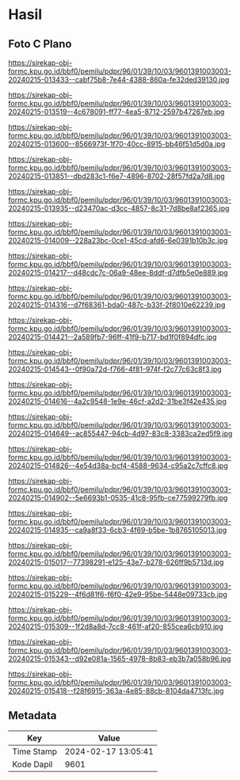 # Hasil

## Foto C Plano

https://sirekap-obj-formc.kpu.go.id/bbf0/pemilu/pdpr/96/01/39/10/03/9601391003003-20240215-013433--cabf75b8-7e44-4388-860a-fe32ded39130.jpg

https://sirekap-obj-formc.kpu.go.id/bbf0/pemilu/pdpr/96/01/39/10/03/9601391003003-20240215-013519--4c678091-ff77-4ea5-8712-2597b47267eb.jpg

https://sirekap-obj-formc.kpu.go.id/bbf0/pemilu/pdpr/96/01/39/10/03/9601391003003-20240215-013600--8566973f-1f70-40cc-8915-bb46f51d5d0a.jpg

https://sirekap-obj-formc.kpu.go.id/bbf0/pemilu/pdpr/96/01/39/10/03/9601391003003-20240215-013851--dbd283c1-f6e7-4896-8702-28f57fd2a7d8.jpg

https://sirekap-obj-formc.kpu.go.id/bbf0/pemilu/pdpr/96/01/39/10/03/9601391003003-20240215-013935--d23470ac-d3cc-4857-8c31-7d8be8af2365.jpg

https://sirekap-obj-formc.kpu.go.id/bbf0/pemilu/pdpr/96/01/39/10/03/9601391003003-20240215-014009--228a23bc-0ce1-45cd-afd6-6e0391b10b3c.jpg

https://sirekap-obj-formc.kpu.go.id/bbf0/pemilu/pdpr/96/01/39/10/03/9601391003003-20240215-014217--d48cdc7c-06a9-48ee-8ddf-d7dfb5e0e889.jpg

https://sirekap-obj-formc.kpu.go.id/bbf0/pemilu/pdpr/96/01/39/10/03/9601391003003-20240215-014316--d7f68361-bda0-487c-b33f-2f8010e62239.jpg

https://sirekap-obj-formc.kpu.go.id/bbf0/pemilu/pdpr/96/01/39/10/03/9601391003003-20240215-014421--2a589fb7-96ff-41f9-b717-bd1f0f894dfc.jpg

https://sirekap-obj-formc.kpu.go.id/bbf0/pemilu/pdpr/96/01/39/10/03/9601391003003-20240215-014543--0f90a72d-f766-4f81-974f-f2c77c63c8f3.jpg

https://sirekap-obj-formc.kpu.go.id/bbf0/pemilu/pdpr/96/01/39/10/03/9601391003003-20240215-014616--4a2c9548-1e9e-46cf-a2d2-31be3f42e435.jpg

https://sirekap-obj-formc.kpu.go.id/bbf0/pemilu/pdpr/96/01/39/10/03/9601391003003-20240215-014649--ac855447-94cb-4d97-83c8-3383ca2ed5f9.jpg

https://sirekap-obj-formc.kpu.go.id/bbf0/pemilu/pdpr/96/01/39/10/03/9601391003003-20240215-014826--4e54d38a-bcf4-4588-9634-c95a2c7cffc8.jpg

https://sirekap-obj-formc.kpu.go.id/bbf0/pemilu/pdpr/96/01/39/10/03/9601391003003-20240215-014902--5e6693b1-0535-41c8-95fb-ce77599279fb.jpg

https://sirekap-obj-formc.kpu.go.id/bbf0/pemilu/pdpr/96/01/39/10/03/9601391003003-20240215-014935--ca9a8f33-6cb3-4f69-b5be-1b8765105013.jpg

https://sirekap-obj-formc.kpu.go.id/bbf0/pemilu/pdpr/96/01/39/10/03/9601391003003-20240215-015017--77398291-e125-43e7-b278-626ff9b5713d.jpg

https://sirekap-obj-formc.kpu.go.id/bbf0/pemilu/pdpr/96/01/39/10/03/9601391003003-20240215-015229--4f6d81f6-f6f0-42e9-95be-5448e09733cb.jpg

https://sirekap-obj-formc.kpu.go.id/bbf0/pemilu/pdpr/96/01/39/10/03/9601391003003-20240215-015309--1f2d8a8d-7cc8-461f-af20-855cea6cb910.jpg

https://sirekap-obj-formc.kpu.go.id/bbf0/pemilu/pdpr/96/01/39/10/03/9601391003003-20240215-015343--d92e081a-1565-4978-8b83-eb3b7a058b96.jpg

https://sirekap-obj-formc.kpu.go.id/bbf0/pemilu/pdpr/96/01/39/10/03/9601391003003-20240215-015418--f28f6915-363a-4e85-88cb-8104da4713fc.jpg


## Metadata

| Key        | Value               |
| ---------- | ------------------- |
| Time Stamp | 2024-02-17 13:05:41 |
| Kode Dapil | 9601                |



